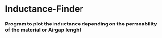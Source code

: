 # Inductance-Finder
### Program to plot the inductance depending on the permeability of the material or Airgap lenght
